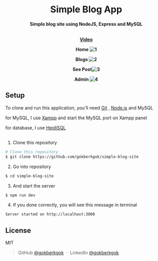 <h1 align="center">Simple Blog App </h1>
<h4 align="center">Simple blog site using NodeJS, Express and MySQL<br>
<br>
  
[Video](https://streamable.com/ibsbup)

Home ![1](https://github.com/user-attachments/assets/9564e8ce-4118-45e3-895e-beac830f769f)

Blogs ![2](https://github.com/user-attachments/assets/6af69373-9db2-4f05-a2d5-59a8f9cc5901)

See Post![3](https://github.com/user-attachments/assets/fddac084-d389-45f6-b263-e8b81eb681fc)

Admin ![4](https://github.com/user-attachments/assets/abe406ec-553d-46c1-b1b2-2f4a00ce0bbc)

</h4>

## Setup

To clone and run this application, you'll need [Git](https://git-scm.com) , [Node.js](https://nodejs.org/en/download/) and MySQL

for MySQL, I use [Xampp](https://www.apachefriends.org/tr/download.html) and start the MySQL port on Xampp panel

for database, I use [HeidiSQL](https://www.heidisql.com/download.php)
##
1. Clone this repository
```bash
# Clone this repository
$ git clone https://github.com/gokberkgok/simple-blog-site
```
2. Go into repository
```bash
$ cd simple-blog-site
```
3. And start the server
```bash
$ npm run dev
```
4. If you done correctly, you will see this message in terminal
```bash
Server started on http://localhost:3000
```

## License

MIT

> GitHub [@gokberkgok](https://github.com/gokberkgok) &nbsp;&middot;&nbsp;
> LinkedIn [@gokberkgok](https://www.linkedin.com/in/gokberkgok/)
